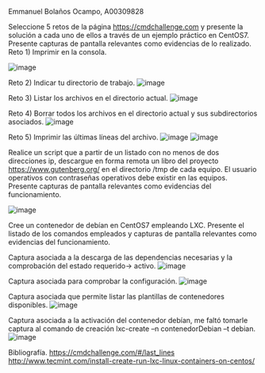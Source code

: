 Emmanuel Bolaños Ocampo, A00309828

Seleccione 5 retos de la página https://cmdchallenge.com y presente la solución a cada uno de ellos a través de un ejemplo práctico en CentOS7. Presente capturas de pantalla relevantes como evidencias de lo realizado.
Reto 1) Imprimir en la consola.

![image](https://cloud.githubusercontent.com/assets/17281732/23809337/4aaa2336-059b-11e7-9c17-8784e652fedf.png)

Reto 2) Indicar tu directorio de trabajo.
![image](https://cloud.githubusercontent.com/assets/17281732/23809356/5e2eb12e-059b-11e7-9080-d5356d5fb0b2.png)

Reto 3) Listar los archivos en el directorio actual.
![image](https://cloud.githubusercontent.com/assets/17281732/23809384/78702414-059b-11e7-81e0-0dd153a317db.png)

Reto 4) Borrar todos los archivos en el directorio actual y sus subdirectorios asociados.
![image](https://cloud.githubusercontent.com/assets/17281732/23809411/99424bb8-059b-11e7-9f0c-8872880a37d4.png)

Reto 5) Imprimir las últimas  líneas del archivo.
![image](https://cloud.githubusercontent.com/assets/17281732/23809472/d769d0be-059b-11e7-8bb8-99ad32e4e04f.png)
![image](https://cloud.githubusercontent.com/assets/17281732/23809484/e16b67c6-059b-11e7-8e75-3067d5dc3475.png)
 
Realice un script que a partir de un listado con no menos de dos direcciones ip, descargue en forma remota un libro del
proyecto https://www.gutenberg.org/ en el directorio /tmp de cada equipo. El usuario operativos con contraseñas operativos debe existir en las equipos. Presente capturas de pantalla relevantes como evidencias del funcionamiento.

![image](https://cloud.githubusercontent.com/assets/17281732/23810103/31381a4a-059e-11e7-93dc-4f10edd39710.png)


Cree un contenedor de debían en CentOS7 empleando LXC. Presente el listado de los comandos empleados y capturas de pantalla relevantes como evidencias del funcionamiento.

Captura asociada a la descarga de las dependencias necesarias y la comprobación del estado requerido-> activo.
![image](https://cloud.githubusercontent.com/assets/17281732/23810346/45a48652-059f-11e7-852e-bccfac51cff7.png)

Captura asociada para comprobar la configuración.
![image](https://cloud.githubusercontent.com/assets/17281732/23810361/52b4b088-059f-11e7-98e1-606235608e06.png)
 
Captura asociada que permite listar las plantillas de contenedores disponibles.
![image](https://cloud.githubusercontent.com/assets/17281732/23810370/5dea2f3c-059f-11e7-8598-985bac3cd3a9.png)

Captura asociada a la activación del contenedor debían, me faltó tomarle captura al comando de creación lxc-create –n contenedorDebian –t debian.
![image](https://cloud.githubusercontent.com/assets/17281732/23810403/87c21266-059f-11e7-8ee6-d7b625085466.png)

Bibliografía. https://cmdchallenge.com/#/last_lines
http://www.tecmint.com/install-create-run-lxc-linux-containers-on-centos/

